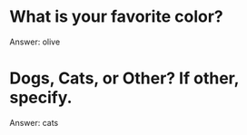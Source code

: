 # What is your favorite color?
Answer: olive 

# Dogs, Cats, or Other? If other, specify.
Answer: cats 
